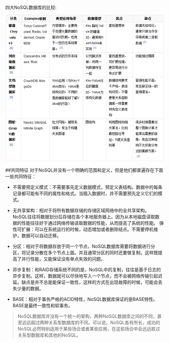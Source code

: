 四大NoSQL数据库的比较:

![Alt text ](./image/bijiao.png)

##共同特征
对于NoSQL并没有一个明确的范围和定义，但是他们都普遍存在下面一些共同特征：

* 不需要预定义模式：不需要事先定义数据模式，预定义表结构。数据中的每条记录都可能有不同的属性和格式。当插入数据时，并不需要预先定义它们的模式。

* 无共享架构：相对于将所有数据存储的存储区域网络中的全共享架构。NoSQL往往将数据划分后存储在各个本地服务器上。因为从本地磁盘读取数据的性能往往好于通过网络传输读取数据的性能，从而提高了系统的性能。
弹性可扩展：可以在系统运行的时候，动态增加或者删除结点。不需要停机维护，数据可以自动迁移。

* 分区：相对于将数据存放于同一个节点，NoSQL数据库需要将数据进行分区，将记录分散在多个节点上面。并且通常分区的同时还要做复制。这样既提高了并行性能，又能保证没有单点失效的问题。

* 异步复制：和RAID存储系统不同的是，NoSQL中的复制，往往是基于日志的异步复制。这样，数据就可以尽快地写入一个节点，而不会被网络传输引起迟延。缺点是并不总是能保证一致性，这样的方式在出现故障的时候，可能会丢失少量的数据。
* BASE：相对于事务严格的ACID特性，NoSQL数据库保证的是BASE特性。BASE是最终一致性和软事务。

>NoSQL数据库并没有一个统一的架构，两种NoSQL数据库之间的不同，甚至远远超过两种关系型数据库的不同。可以说，NoSQL各有所长，成功的NoSQL必然特别适用于某些场合或者某些应用，在这些场合中会远远胜过关系型数据库和其他的NoSQL。